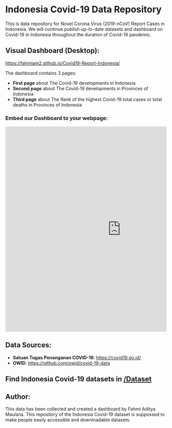 # Indonesia Covid-19 Data Repository

This is data repository for Novel Corona Virus (2019-nCoV) Report Cases in Indonesia. 
We will continue publish up-to-date datasets and dashboard on Covid-19 in Indonesia throughout the duration of Covid-19 pandemic.

## Visual Dashboard (Desktop):
https://fahmiam2.github.io/Covid19-Report-Indonesia/

The dashboard contains 3 pages:
- __First page__ about The Covid-19 developments in Indonesia
- __Second page__ about The Covid-19 developments in Provinces of Indonesia
- __Third page__ about The Rank of the highest Covid-19 total cases or total deaths in Provinces of Indonesia

### Embed our Dashboard to your webpage:

<pre><iframe width="720" height="640" src="https://datastudio.google.com/embed/reporting/292c2afe-b438-44a4-89f6-93cb50668515/page/q4fIC" frameborder="0" style="border:0" allowfullscreen></iframe></pre>

## Data Sources:
- __Satuan Tugas Penanganan COVID-19__: https://covid19.go.id/
- __OWID__: https://github.com/owid/covid-19-data

## Find Indonesia Covid-19 datasets in [/Dataset](/Dataset) 

## Author:

This data has been collected and created a dashboard by Fahmi Aditya Maulana.
This repository of the Indonesia Covid-19 dataset is suppossed to make people easily accessible and downloadable datasets.   
